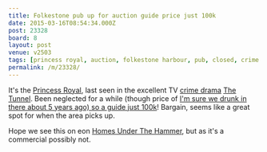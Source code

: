 ```yaml
---
title: Folkestone pub up for auction guide price just 100k
date: 2015-03-16T08:54:34.000Z
post: 23328
board: 8
layout: post
venue: v2503
tags: [princess royal, auction, folkestone harbour, pub, closed, crime drama, tunnel, homes under the hammer]
permalink: /m/23328/
---
```

It's the <a href="/wiki/princess+royal">Princess Royal</a>, last seen in the excellent TV <a href="/wiki/crime+drama">crime drama</a> <a href="/wiki/tunnel">The Tunnel</a>. Been neglected for a while (though price of <a href="http://www.dover-express.co.uk/Opportunities-harbour-pub-auction/story-26152906-detail/story.html">I'm sure we drunk in there about 5 years ago) so a guide just 100k</a>! Bargain, seems like a great spot for when the area picks up.

Hope we see this on eon <a href="/wiki/homes+under+the+hammer">Homes Under The Hammer</a>, but as it's a commercial possibly not.
